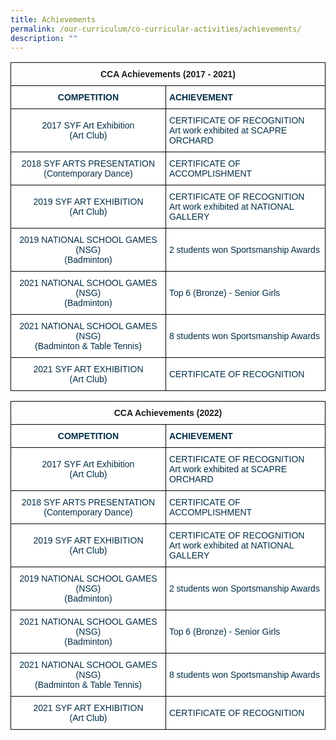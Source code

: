 ```yaml
---
title: Achievements
permalink: /our-curriculum/co-curricular-activities/achievements/
description: ""
---
```

<style type="text/css">
.tg  {border-collapse:collapse;border-spacing:0;}
.tg td{border-color:black;border-style:solid;border-width:1px;font-family:Arial, sans-serif;font-size:14px;
  overflow:hidden;padding:10px 5px;word-break:normal;}
.tg th{border-color:black;border-style:solid;border-width:1px;font-family:Arial, sans-serif;font-size:14px;
  font-weight:normal;overflow:hidden;padding:10px 5px;word-break:normal;}
.tg .tg-baqh{text-align:center;vertical-align:top}
.tg .tg-67ya{background-color:#FFF;color:#002D46;text-align:left;vertical-align:middle}
.tg .tg-dzgf{background-color:#FFF;color:#002D46;font-weight:bold;text-align:center;vertical-align:top}
.tg .tg-h1v5{background-color:#FFF;color:#002D46;font-weight:bold;text-align:left;vertical-align:top}
.tg .tg-7rn4{background-color:#FFF;color:#002D46;text-align:center;vertical-align:middle}
.tg .tg-vd2a{background-color:#FFF;color:#002D46;text-align:left;vertical-align:top}
</style>
<table class="tg">
<thead>
  <tr>
    <th class="tg-baqh" colspan="2"><span style="font-weight:bold">CCA Achievements (2017 - 2021)</span></th>
  </tr>
</thead>
<tbody>
  <tr>
    <td class="tg-dzgf">COMPETITION</td>
    <td class="tg-h1v5">ACHIEVEMENT<br></td>
  </tr>
  <tr>
    <td class="tg-7rn4">2017 SYF Art Exhibition<br>(Art Club)</td>
    <td class="tg-67ya">CERTIFICATE OF RECOGNITION<br>Art work exhibited at SCAPRE ORCHARD</td>
  </tr>
  <tr>
    <td class="tg-7rn4">2018 SYF ARTS PRESENTATION<br>(Contemporary Dance)<br></td>
    <td class="tg-67ya">CERTIFICATE OF ACCOMPLISHMENT</td>
  </tr>
  <tr>
    <td class="tg-7rn4">2019 SYF ART EXHIBITION<br>(Art Club) </td>
    <td class="tg-vd2a"><span style="background-color:initial">CERTIFICATE OF RECOGNITION</span><br><span style="background-color:initial">Art work exhibited at NATIONAL GALLERY </span></td>
  </tr>
  <tr>
    <td class="tg-7rn4">2019 NATIONAL SCHOOL GAMES (NSG)<br>(Badminton)</td>
    <td class="tg-67ya">2 students won Sportsmanship Awards</td>
  </tr>
  <tr>
    <td class="tg-7rn4">2021 NATIONAL SCHOOL GAMES (NSG)<br>(Badminton)</td>
    <td class="tg-67ya">Top 6 (Bronze) - Senior Girls</td>
  </tr>
  <tr>
    <td class="tg-7rn4"> 2021 NATIONAL SCHOOL GAMES (NSG)<br>(Badminton &amp; Table Tennis)</td>
    <td class="tg-67ya">8 students won Sportsmanship Awards </td>
  </tr>
  <tr>
    <td class="tg-7rn4"> 2021 SYF ART EXHIBITION<br>(Art Club)</td>
    <td class="tg-67ya">CERTIFICATE OF RECOGNITION </td>
  </tr>
</tbody>
</table>

</style>
<table class="tg">
<thead>
  <tr>
    <th class="tg-baqh" colspan="2"><span style="font-weight:bold">CCA Achievements (2022)</span></th>
  </tr>
</thead>
<tbody>
  <tr>
    <td class="tg-dzgf">COMPETITION</td>
    <td class="tg-h1v5">ACHIEVEMENT<br></td>
  </tr>
  <tr>
    <td class="tg-7rn4">2017 SYF Art Exhibition<br>(Art Club)</td>
    <td class="tg-67ya">CERTIFICATE OF RECOGNITION<br>Art work exhibited at SCAPRE ORCHARD</td>
  </tr>
  <tr>
    <td class="tg-7rn4">2018 SYF ARTS PRESENTATION<br>(Contemporary Dance)<br></td>
    <td class="tg-67ya">CERTIFICATE OF ACCOMPLISHMENT</td>
  </tr>
  <tr>
    <td class="tg-7rn4">2019 SYF ART EXHIBITION<br>(Art Club) </td>
    <td class="tg-vd2a"><span style="background-color:initial">CERTIFICATE OF RECOGNITION</span><br><span style="background-color:initial">Art work exhibited at NATIONAL GALLERY </span></td>
  </tr>
  <tr>
    <td class="tg-7rn4">2019 NATIONAL SCHOOL GAMES (NSG)<br>(Badminton)</td>
    <td class="tg-67ya">2 students won Sportsmanship Awards</td>
  </tr>
  <tr>
    <td class="tg-7rn4">2021 NATIONAL SCHOOL GAMES (NSG)<br>(Badminton)</td>
    <td class="tg-67ya">Top 6 (Bronze) - Senior Girls</td>
  </tr>
  <tr>
    <td class="tg-7rn4"> 2021 NATIONAL SCHOOL GAMES (NSG)<br>(Badminton &amp; Table Tennis)</td>
    <td class="tg-67ya">8 students won Sportsmanship Awards </td>
  </tr>
  <tr>
    <td class="tg-7rn4"> 2021 SYF ART EXHIBITION<br>(Art Club)</td>
    <td class="tg-67ya">CERTIFICATE OF RECOGNITION </td>
  </tr>
</tbody>
</table>